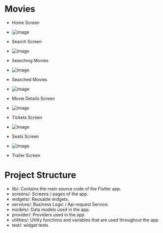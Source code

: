 # Movies

- Home Screen
-  ![image](https://github.com/SyedAbdulrab/movies_cowlar/assets/99114574/07777ad5-4c77-438c-8918-d90e8bdf11b4)

- Search Screen
-  ![image](https://github.com/SyedAbdulrab/movies_cowlar/assets/99114574/a986c6a7-edb3-4047-81c1-4be2f4464124)

- Searching Movies
-  ![image](https://github.com/SyedAbdulrab/movies_cowlar/assets/99114574/d12a8858-346b-4483-8893-b465559d2b04)

- Searched Movies
-  ![image](https://github.com/SyedAbdulrab/movies_cowlar/assets/99114574/a3a93219-c573-4a8e-b441-aa217446647f)

- Movie Details Screen
-  ![image](https://github.com/SyedAbdulrab/movies_cowlar/assets/99114574/513613cc-fc8c-41ab-a0d3-06efd2a4cc8e)

- Tickets Screen
-  ![image](https://github.com/SyedAbdulrab/movies_cowlar/assets/99114574/86362d59-a0fb-42f4-ad06-c0077cd072cf)

- Seats Screen
-  ![image](https://github.com/SyedAbdulrab/movies_cowlar/assets/99114574/916649d4-63e5-4b44-983b-819ef838647c)

- Trailer Screen



# Project Structure 

- lib/: Contains the main source code of the Flutter app.
- screens/: Screens / pages of the app.
- widgets/: Reusable widgets.
- services/: Business Logic / Api request Service.
- models/: Data models used in the app.
- provider/: Providers used in the app
- utilities/: Utility functions and variables that are used throughout the app
- test/: widget tests
    

